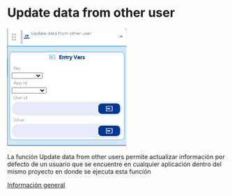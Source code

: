 # Update data from other user

![](../../../../.gitbook/assets/image%20%28595%29.png)

  
La función Update data from other users permite actualizar información por defecto de un usuario que se encuentre en cualquier aplicación dentro del mismo proyecto en donde se ejecuta esta función

​[Información general](https://docs.apphive.io/reference/funciones/informacion-general-de-las-funciones)


